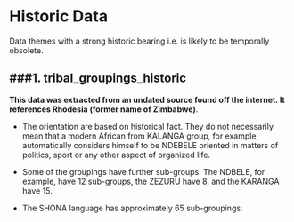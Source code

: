 Historic Data
========

Data themes with a strong historic bearing i.e. is likely to be temporally obsolete.


###1. tribal_groupings_historic
----
__This data was extracted from an undated source found off the internet. It references Rhodesia (former name of Zimbabwe)__.

* The orientation are based on historical fact. They do not necessarily mean that a modern African from KALANGA group, for example, automatically considers himself to be NDEBELE oriented in matters of politics, sport or any other aspect of organized life.

* Some of the groupings have further sub-groups. The NDBELE, for example, have 12 sub-groups, the ZEZURU have 8, and the KARANGA have 15.

* The SHONA language has approximately 65 sub-groupings.
